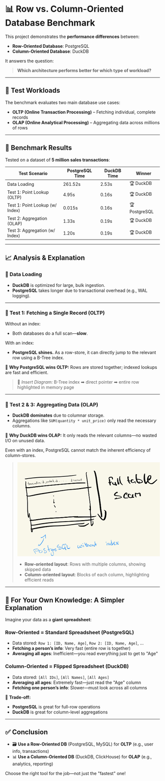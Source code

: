# 📊 Row vs. Column-Oriented Database Benchmark

This project demonstrates the **performance differences** between:

- **Row-Oriented Database**: PostgreSQL
- **Column-Oriented Database**: DuckDB

It answers the question:

> **Which architecture performs better for which type of workload?**

---

## 🧪 Test Workloads

The benchmark evaluates two main database use cases:

- **OLTP (Online Transaction Processing)** – Fetching individual, complete records
- **OLAP (Online Analytical Processing)** – Aggregating data across millions of rows

---

## 🧾 Benchmark Results

Tested on a dataset of **5 million sales transactions**:

| **Test Scenario**               | **PostgreSQL Time** | **DuckDB Time** | **Winner**    |
| ------------------------------- | ------------------- | --------------- | ------------- |
| Data Loading                    | 261.52s             | 2.53s           | 🏆 DuckDB     |
| Test 1: Point Lookup (OLTP)     | 4.95s               | 0.16s           | 🏆 DuckDB     |
| Test 1: Point Lookup (w/ Index) | 0.015s              | 0.16s           | 🏆 PostgreSQL |
| Test 2: Aggregation (OLAP)      | 1.33s               | 0.19s           | 🏆 DuckDB     |
| Test 3: Aggregation (w/ Index)  | 1.20s               | 0.19s           | 🏆 DuckDB     |

---

## 📈 Analysis & Explanation

### 🔹 Data Loading

- **DuckDB** is optimized for large, bulk ingestion.
- **PostgreSQL** takes longer due to transactional overhead (e.g., WAL logging).

---

### 🔹 Test 1: Fetching a Single Record (OLTP)

Without an index:

- Both databases do a full scan—**slow**.

With an index:

- **PostgreSQL shines.**
  As a row-store, it can directly jump to the relevant row using a B-Tree index.

📌 **Why PostgreSQL wins OLTP:**
Rows are stored together; indexed lookups are fast and efficient.

> 🔽 _Insert Diagram:_
> B-Tree index ➡ direct pointer ➡ entire row highlighted in memory page

---

### 🔹 Test 2 & 3: Aggregating Data (OLAP)

- **DuckDB dominates** due to columnar storage.
- Aggregations like `SUM(quantity * unit_price)` only read the necessary columns.

📌 **Why DuckDB wins OLAP:**
It only reads the relevant columns—no wasted I/O on unused data.

Even with an index, PostgreSQL cannot match the inherent efficiency of column-stores.

> ![](./assets/one.jpeg)
>
> - **Row-oriented layout**: Rows with multiple columns, showing skipped data
> - **Column-oriented layout**: Blocks of each column, highlighting efficient reads

---

## 🧠 For Your Own Knowledge: A Simpler Explanation

Imagine your data as a **giant spreadsheet**:

### Row-Oriented = **Standard Spreadsheet** (PostgreSQL)

- Data stored: `Row 1: [ID, Name, Age]`, `Row 2: [ID, Name, Age]`, ...
- **Fetching a person’s info**: Very fast (entire row is together)
- **Averaging all ages**: Inefficient—you read everything just to get to "Age"

### Column-Oriented = **Flipped Spreadsheet** (DuckDB)

- Data stored: `[All IDs]`, `[All Names]`, `[All Ages]`
- **Averaging all ages**: Extremely fast—just read the "Age" column
- **Fetching one person’s info**: Slower—must look across all columns

🎯 **Trade-off:**

- **PostgreSQL** is great for full-row operations
- **DuckDB** is great for column-level aggregations

---

## ✅ Conclusion

- 🗃️ **Use a Row-Oriented DB** (PostgreSQL, MySQL) for **OLTP** (e.g., user info, transactions)
- 📊 **Use a Column-Oriented DB** (DuckDB, ClickHouse) for **OLAP** (e.g., analytics, reporting)

Choose the right tool for the job—not just the "fastest" one!
